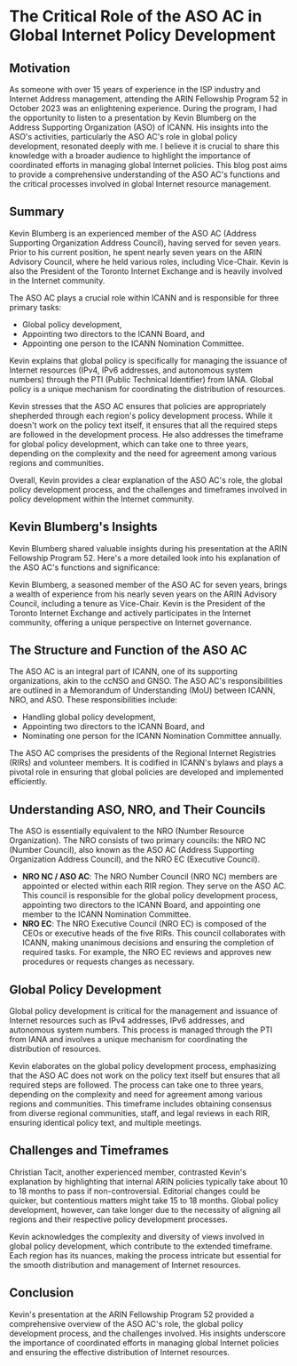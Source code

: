 # The Critical Role of the ASO AC in Global Internet Policy Development

## Motivation

As someone with over 15 years of experience in the ISP industry and Internet Address management, attending the ARIN Fellowship Program 52 in October 2023 was an enlightening experience. During the program, I had the opportunity to listen to a presentation by Kevin Blumberg on the Address Supporting Organization (ASO) of ICANN. His insights into the ASO's activities, particularly the ASO AC's role in global policy development, resonated deeply with me. I believe it is crucial to share this knowledge with a broader audience to highlight the importance of coordinated efforts in managing global Internet policies. This blog post aims to provide a comprehensive understanding of the ASO AC's functions and the critical processes involved in global Internet resource management.

## Summary

Kevin Blumberg is an experienced member of the ASO AC (Address Supporting Organization Address Council), having served for seven years. Prior to his current position, he spent nearly seven years on the ARIN Advisory Council, where he held various roles, including Vice-Chair. Kevin is also the President of the Toronto Internet Exchange and is heavily involved in the Internet community.

The ASO AC plays a crucial role within ICANN and is responsible for three primary tasks:

- Global policy development,
- Appointing two directors to the ICANN Board, and
- Appointing one person to the ICANN Nomination Committee.

Kevin explains that global policy is specifically for managing the issuance of Internet resources (IPv4, IPv6 addresses, and autonomous system numbers) through the PTI (Public Technical Identifier) from IANA. Global policy is a unique mechanism for coordinating the distribution of resources.

Kevin stresses that the ASO AC ensures that policies are appropriately shepherded through each region's policy development process. While it doesn't work on the policy text itself, it ensures that all the required steps are followed in the development process. He also addresses the timeframe for global policy development, which can take one to three years, depending on the complexity and the need for agreement among various regions and communities.

Overall, Kevin provides a clear explanation of the ASO AC's role, the global policy development process, and the challenges and timeframes involved in policy development within the Internet community.

## Kevin Blumberg's Insights

Kevin Blumberg shared valuable insights during his presentation at the ARIN Fellowship Program 52. Here's a more detailed look into his explanation of the ASO AC's functions and significance:

Kevin Blumberg, a seasoned member of the ASO AC for seven years, brings a wealth of experience from his nearly seven years on the ARIN Advisory Council, including a tenure as Vice-Chair. Kevin is the President of the Toronto Internet Exchange and actively participates in the Internet community, offering a unique perspective on Internet governance.

## The Structure and Function of the ASO AC

The ASO AC is an integral part of ICANN, one of its supporting organizations, akin to the ccNSO and GNSO. The ASO AC's responsibilities are outlined in a Memorandum of Understanding (MoU) between ICANN, NRO, and ASO. These responsibilities include:

- Handling global policy development,
- Appointing two directors to the ICANN Board, and
- Nominating one person for the ICANN Nomination Committee annually.

The ASO AC comprises the presidents of the Regional Internet Registries (RIRs) and volunteer members. It is codified in ICANN's bylaws and plays a pivotal role in ensuring that global policies are developed and implemented efficiently.

## Understanding ASO, NRO, and Their Councils

The ASO is essentially equivalent to the NRO (Number Resource Organization). The NRO consists of two primary councils: the NRO NC (Number Council), also known as the ASO AC (Address Supporting Organization Address Council), and the NRO EC (Executive Council).

- **NRO NC / ASO AC**: The NRO Number Council (NRO NC) members are appointed or elected within each RIR region. They serve on the ASO AC. This council is responsible for the global policy development process, appointing two directors to the ICANN Board, and appointing one member to the ICANN Nomination Committee.
- **NRO EC**: The NRO Executive Council (NRO EC) is composed of the CEOs or executive heads of the five RIRs. This council collaborates with ICANN, making unanimous decisions and ensuring the completion of required tasks. For example, the NRO EC reviews and approves new procedures or requests changes as necessary.

## Global Policy Development

Global policy development is critical for the management and issuance of Internet resources such as IPv4 addresses, IPv6 addresses, and autonomous system numbers. This process is managed through the PTI from IANA and involves a unique mechanism for coordinating the distribution of resources.

Kevin elaborates on the global policy development process, emphasizing that the ASO AC does not work on the policy text itself but ensures that all required steps are followed. The process can take one to three years, depending on the complexity and need for agreement among various regions and communities. This timeframe includes obtaining consensus from diverse regional communities, staff, and legal reviews in each RIR, ensuring identical policy text, and multiple meetings.

## Challenges and Timeframes

Christian Tacit, another experienced member, contrasted Kevin's explanation by highlighting that internal ARIN policies typically take about 10 to 18 months to pass if non-controversial. Editorial changes could be quicker, but contentious matters might take 15 to 18 months. Global policy development, however, can take longer due to the necessity of aligning all regions and their respective policy development processes.

Kevin acknowledges the complexity and diversity of views involved in global policy development, which contribute to the extended timeframe. Each region has its nuances, making the process intricate but essential for the smooth distribution and management of Internet resources.

## Conclusion

Kevin's presentation at the ARIN Fellowship Program 52 provided a comprehensive overview of the ASO AC's role, the global policy development process, and the challenges involved. His insights underscore the importance of coordinated efforts in managing global Internet policies and ensuring the effective distribution of Internet resources.
